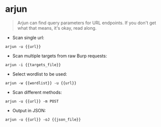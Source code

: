 # arjun
> Arjun can find query parameters for URL endpoints. If you don't get what that means, it's okay, read along.

- Scan single url:

`arjun -u {{url}}`

- Scan multiple targets from raw Burp requests:

`arjun -i {{targets_file}}`

- Select wordlist to be used: 

`arjun -w {{wordlist}} -u {{url}}`


- Scan different methods:

`arjun -u {{url}} -m POST`

- Output in JSON: 

`arjun -u {{url}} -oJ {{json_file}}`

